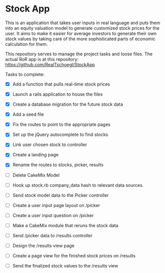 Stock App
=========

This is an application that takes user inputs in real language and puts them into an equity valuation model to generate customized stock prices for the user.  It aims to make it easier for average investors to generate their own stock values by taking care of the more sophisticated parts of economic calculation for them.

This repository serves to manage the project tasks and loose files.  The actual RoR app is at this repository: https://github.com/RealTschoegl/StockApp

Tasks to complete:

- [x] Add a function that pulls real-time stock prices

- [x] Launch a rails application to house the files

- [x]  Create a database migration for the future stock data

- [x] Add a seed file 

- [x] Fix the routes to point to the appropriate pages

- [x] Set up the jQuery autocomplete to find stocks

- [x] Link user chosen stock to controller 

- [x] Create a landing page

- [x] Rename the routes to stocks, picker, results

- [ ] Delete CakeMix Model

- [ ] Hook up stock.rb company_data hash to relevant data sources. 

- [ ] Send stock model data to the Picker controller

- [ ] Create a user input page layout on /picker

- [ ] Create a user input question on /picker

- [ ] Make a CakeMix module that reruns the stock data

- [ ] Send /picker data to /results controller

- [ ] Design the /results view page

- [ ] Create a page view for the finished stock prices on /results

- [ ] Send the finalized stock values to the /results view 


